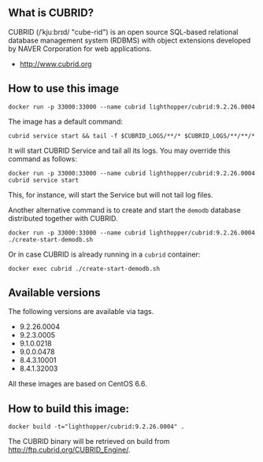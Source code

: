 ## What is CUBRID?

CUBRID (/ˈkjuːbrɪd/ "cube-rid") is an open source SQL-based relational database management system (RDBMS) with object extensions developed by NAVER Corporation for web applications.

- http://www.cubrid.org

## How to use this image

    docker run -p 33000:33000 --name cubrid lighthopper/cubrid:9.2.26.0004

The image has a default command:
 
    cubrid service start && tail -f $CUBRID_LOGS/**/* $CUBRID_LOGS/**/**/*

It will start CUBRID Service and tail all its logs. You may override this command
as follows:

    docker run -p 33000:33000 --name cubrid lighthopper/cubrid:9.2.26.0004 cubrid service start 

This, for instance, will start the Service but will not tail log files.

Another alternative command is to create and start the `demodb` database distributed
together with CUBRID.

    docker run -p 33000:33000 --name cubrid lighthopper/cubrid:9.2.26.0004 ./create-start-demodb.sh
    
Or in case CUBRID is already running in a `cubrid` container:

    docker exec cubrid ./create-start-demodb.sh

## Available versions

The following versions are available via tags.

- 9.2.26.0004
- 9.2.3.0005
- 9.1.0.0218
- 9.0.0.0478
- 8.4.3.10001
- 8.4.1.32003

All these images are based on CentOS 6.6.

## How to build this image:

	docker build -t="lighthopper/cubrid:9.2.26.0004" .

The CUBRID binary will be retrieved on build from http://ftp.cubrid.org/CUBRID_Engine/.

